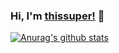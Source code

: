 ### Hi, I'm [thissuper!](https://thissuper.github.io) 👋

[![Anurag's github stats](https://github-readme-stats.vercel.app/api?username=thissuper&show_icons=true&icon_color=805AD5&text_color=718096&bg_color=ffffff&hide_title=true&hide_border=true&hide=contribs,issues)](https://github.com/thissuper/)



